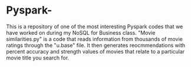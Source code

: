 # Pyspark-
This is a repository of one of the most interesting Pyspark codes that we have worked on during my NoSQL for Business class. "Movie similarities.py" is a code that reads information from thousands of movie ratings through the "u.base" file. It then generates reocmmendations with percent accuracy and strength values of movies that relate to a particular movie title you search for. 
